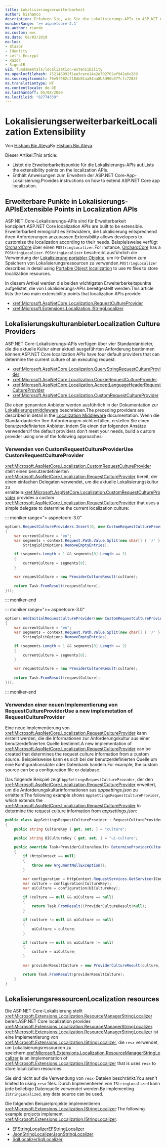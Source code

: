 ```yaml
---
title: Lokalisierungserweiterbarkeit
author: hishamco
description: Erfahren Sie, wie Sie die Lokalisierungs-APIs in ASP.NET Core-Apps erweitern.
monikerRange: '>= aspnetcore-2.1'
ms.author: riande
ms.custom: mvc
ms.date: 08/03/2019
no-loc:
- Blazor
- Identity
- Let's Encrypt
- Razor
- SignalR
uid: fundamentals/localization-extensibility
ms.openlocfilehash: 152146992f1ea3cace14a2e702762af942a6c289
ms.sourcegitcommit: 70e5f982c218db82aa54aa8b8d96b377cfc7283f
ms.translationtype: HT
ms.contentlocale: de-DE
ms.lasthandoff: 05/04/2020
ms.locfileid: "82774339"
---
```

# <a name="localization-extensibility"></a><span data-ttu-id="5a7c3-103">Lokalisierungserweiterbarkeit</span><span class="sxs-lookup"><span data-stu-id="5a7c3-103">Localization Extensibility</span></span>

<span data-ttu-id="5a7c3-104">Von [Hisham Bin Ateya](https://github.com/hishamco)</span><span class="sxs-lookup"><span data-stu-id="5a7c3-104">By [Hisham Bin Ateya](https://github.com/hishamco)</span></span>

<span data-ttu-id="5a7c3-105">Dieser Artikel:</span><span class="sxs-lookup"><span data-stu-id="5a7c3-105">This article:</span></span>

* <span data-ttu-id="5a7c3-106">Listet die Erweiterbarkeitspunkte für die Lokalisierungs-APIs auf.</span><span class="sxs-lookup"><span data-stu-id="5a7c3-106">Lists the extensibility points on the localization APIs.</span></span>
* <span data-ttu-id="5a7c3-107">Enthält Anweisungen zum Erweitern der ASP.NET Core-App-Lokalisierung.</span><span class="sxs-lookup"><span data-stu-id="5a7c3-107">Provides instructions on how to extend ASP.NET Core app localization.</span></span>

## <a name="extensible-points-in-localization-apis"></a><span data-ttu-id="5a7c3-108">Erweiterbare Punkte in Lokalisierungs-APIs</span><span class="sxs-lookup"><span data-stu-id="5a7c3-108">Extensible Points in Localization APIs</span></span>

<span data-ttu-id="5a7c3-109">ASP.NET Core-Lokalisierungs-APIs sind für Erweiterbarkeit konzipiert.</span><span class="sxs-lookup"><span data-stu-id="5a7c3-109">ASP.NET Core localization APIs are built to be extensible.</span></span> <span data-ttu-id="5a7c3-110">Erweiterbarkeit ermöglicht es Entwicklern, die Lokalisierung entsprechend ihren Anforderungen anzupassen.</span><span class="sxs-lookup"><span data-stu-id="5a7c3-110">Extensibility allows developers to customize the localization according to their needs.</span></span> <span data-ttu-id="5a7c3-111">Beispielsweise verfügt [OrchardCore](https://github.com/orchardCMS/OrchardCore/) über einen `POStringLocalizer`.</span><span class="sxs-lookup"><span data-stu-id="5a7c3-111">For instance, [OrchardCore](https://github.com/orchardCMS/OrchardCore/) has a `POStringLocalizer`.</span></span> <span data-ttu-id="5a7c3-112">`POStringLocalizer` beschreibt ausführlich die Verwendung der [Lokalisierung portabler Objekte](xref:fundamentals/portable-object-localization), um `PO`-Dateien zum Speichern von Lokalisierungsressourcen zu verwenden.</span><span class="sxs-lookup"><span data-stu-id="5a7c3-112">`POStringLocalizer` describes in detail using [Portable Object localization](xref:fundamentals/portable-object-localization) to use `PO` files to store localization resources.</span></span>

<span data-ttu-id="5a7c3-113">In diesem Artikel werden die beiden wichtigsten Erweiterbarkeitspunkte aufgelistet, die von Lokalisierungs-APIs bereitgestellt werden:</span><span class="sxs-lookup"><span data-stu-id="5a7c3-113">This article lists the two main extensibility points that localization APIs provide:</span></span> 

* <xref:Microsoft.AspNetCore.Localization.RequestCultureProvider>
* <xref:Microsoft.Extensions.Localization.IStringLocalizer>

## <a name="localization-culture-providers"></a><span data-ttu-id="5a7c3-114">Lokalisierungskulturanbieter</span><span class="sxs-lookup"><span data-stu-id="5a7c3-114">Localization Culture Providers</span></span>

<span data-ttu-id="5a7c3-115">ASP.NET Core-Lokalisierungs-APIs verfügen über vier Standardanbieter, die die aktuelle Kultur einer aktuell ausgeführten Anforderung bestimmen können:</span><span class="sxs-lookup"><span data-stu-id="5a7c3-115">ASP.NET Core localization APIs have four default providers that can determine the current culture of an executing request:</span></span>

* <xref:Microsoft.AspNetCore.Localization.QueryStringRequestCultureProvider>
* <xref:Microsoft.AspNetCore.Localization.CookieRequestCultureProvider>
* <xref:Microsoft.AspNetCore.Localization.AcceptLanguageHeaderRequestCultureProvider>
* <xref:Microsoft.AspNetCore.Localization.CustomRequestCultureProvider>

<span data-ttu-id="5a7c3-116">Die oben genannten Anbieter werden ausführlich in der Dokumentation zur [Lokalisierungsmiddleware](xref:fundamentals/localization) beschrieben.</span><span class="sxs-lookup"><span data-stu-id="5a7c3-116">The preceding providers are described in detail in the [Localization Middleware](xref:fundamentals/localization) documentation.</span></span> <span data-ttu-id="5a7c3-117">Wenn die Standardanbieter Ihre Anforderungen nicht erfüllen, erstellen Sie einen benutzerdefinierten Anbieter, indem Sie einen der folgenden Ansätze verwenden:</span><span class="sxs-lookup"><span data-stu-id="5a7c3-117">If the default providers don't meet your needs, build a custom provider using one of the following approaches:</span></span>

### <a name="use-customrequestcultureprovider"></a><span data-ttu-id="5a7c3-118">Verwenden von CustomRequestCultureProvider</span><span class="sxs-lookup"><span data-stu-id="5a7c3-118">Use CustomRequestCultureProvider</span></span>

<span data-ttu-id="5a7c3-119"><xref:Microsoft.AspNetCore.Localization.CustomRequestCultureProvider> stellt einen benutzerdefinierten <xref:Microsoft.AspNetCore.Localization.RequestCultureProvider> bereit, der einen einfachen Delegaten verwendet, um die aktuelle Lokalisierungskultur zu ermitteln:</span><span class="sxs-lookup"><span data-stu-id="5a7c3-119"><xref:Microsoft.AspNetCore.Localization.CustomRequestCultureProvider> provides a custom <xref:Microsoft.AspNetCore.Localization.RequestCultureProvider> that uses a simple delegate to determine the current localization culture:</span></span>

::: moniker range="< aspnetcore-3.0"
```csharp
options.RequestCultureProviders.Insert(0, new CustomRequestCultureProvider(async context =>
{
    var currentCulture = "en";
    var segments = context.Request.Path.Value.Split(new char[] { '/' }, 
        StringSplitOptions.RemoveEmptyEntries);

    if (segments.Length > 1 && segments[0].Length == 2)
    {
        currentCulture = segments[0];
    }

    var requestCulture = new ProviderCultureResult(culture);
    
    return Task.FromResult(requestCulture);
}));
```

::: moniker-end

::: moniker range=">= aspnetcore-3.0"
```csharp
options.AddInitialRequestCultureProvider(new CustomRequestCultureProvider(async context =>
{
    var currentCulture = "en";
    var segments = context.Request.Path.Value.Split(new char[] { '/' }, 
        StringSplitOptions.RemoveEmptyEntries);

    if (segments.Length > 1 && segments[0].Length == 2)
    {
        currentCulture = segments[0];
    }

    var requestCulture = new ProviderCultureResult(culture);
    
    return Task.FromResult(requestCulture);
}));
```

::: moniker-end

### <a name="use-a-new-implemetation-of-requestcultureprovider"></a><span data-ttu-id="5a7c3-120">Verwenden einer neuen Implementierung von RequestCultureProvider</span><span class="sxs-lookup"><span data-stu-id="5a7c3-120">Use a new implemetation of RequestCultureProvider</span></span>

<span data-ttu-id="5a7c3-121">Eine neue Implementierung von <xref:Microsoft.AspNetCore.Localization.RequestCultureProvider> kann erstellt werden, die die Informationen zur Anforderungskultur aus einer benutzerdefinierten Quelle bestimmt.</span><span class="sxs-lookup"><span data-stu-id="5a7c3-121">A new implementation of <xref:Microsoft.AspNetCore.Localization.RequestCultureProvider> can be created that determines the request culture information from a custom source.</span></span> <span data-ttu-id="5a7c3-122">Beispielsweise kann es sich bei der benutzerdefinierten Quelle um eine Konfigurationsdatei oder Datenbank handeln.</span><span class="sxs-lookup"><span data-stu-id="5a7c3-122">For example, the custom source can be a configuration file or database.</span></span>

<span data-ttu-id="5a7c3-123">Das folgende Beispiel zeigt `AppSettingsRequestCultureProvider`, der den <xref:Microsoft.AspNetCore.Localization.RequestCultureProvider> erweitert, um die Anforderungskulturinformationen aus *appsettings.json* zu ermitteln:</span><span class="sxs-lookup"><span data-stu-id="5a7c3-123">The following example shows `AppSettingsRequestCultureProvider`, which extends the <xref:Microsoft.AspNetCore.Localization.RequestCultureProvider> to determine the request culture information from *appsettings.json*:</span></span>

```csharp
public class AppSettingsRequestCultureProvider : RequestCultureProvider
{
    public string CultureKey { get; set; } = "culture";

    public string UICultureKey { get; set; } = "ui-culture";

    public override Task<ProviderCultureResult> DetermineProviderCultureResult(HttpContext httpContext)
    {
        if (httpContext == null)
        {
            throw new ArgumentNullException();
        }

        var configuration = httpContext.RequestServices.GetService<IConfigurationRoot>();
        var culture = configuration[CultureKey];
        var uiCulture = configuration[UICultureKey];

        if (culture == null && uiCulture == null)
        {
            return Task.FromResult((ProviderCultureResult)null);
        }

        if (culture != null && uiCulture == null)
        {
            uiCulture = culture;
        }

        if (culture == null && uiCulture != null)
        {
            culture = uiCulture;
        }
        
        var providerResultCulture = new ProviderCultureResult(culture, uiCulture);

        return Task.FromResult(providerResultCulture);
    }
}
```

## <a name="localization-resources"></a><span data-ttu-id="5a7c3-124">Lokalisierungsressourcen</span><span class="sxs-lookup"><span data-stu-id="5a7c3-124">Localization resources</span></span>

<span data-ttu-id="5a7c3-125">Die ASP.NET Core-Lokalisierung stellt <xref:Microsoft.Extensions.Localization.ResourceManagerStringLocalizer> bereit.</span><span class="sxs-lookup"><span data-stu-id="5a7c3-125">ASP.NET Core localization provides <xref:Microsoft.Extensions.Localization.ResourceManagerStringLocalizer>.</span></span> <span data-ttu-id="5a7c3-126"><xref:Microsoft.Extensions.Localization.ResourceManagerStringLocalizer> ist eine Implementierung von <xref:Microsoft.Extensions.Localization.IStringLocalizer>, die `resx` verwendet, um Lokalisierungsressourcen zu speichern.</span><span class="sxs-lookup"><span data-stu-id="5a7c3-126"><xref:Microsoft.Extensions.Localization.ResourceManagerStringLocalizer> is an implementation of <xref:Microsoft.Extensions.Localization.IStringLocalizer> that is uses `resx` to store localization resources.</span></span>

<span data-ttu-id="5a7c3-127">Sie sind nicht auf die Verwendung von `resx`-Dateien beschränkt.</span><span class="sxs-lookup"><span data-stu-id="5a7c3-127">You aren't limited to using `resx` files.</span></span> <span data-ttu-id="5a7c3-128">Durch Implementieren von `IStringLocalized` kann jede beliebige Datenquelle verwendet werden.</span><span class="sxs-lookup"><span data-stu-id="5a7c3-128">By implementing `IStringLocalized`, any data source can be used.</span></span>

<span data-ttu-id="5a7c3-129">Die folgenden Beispielprojekte implementieren <xref:Microsoft.Extensions.Localization.IStringLocalizer>:</span><span class="sxs-lookup"><span data-stu-id="5a7c3-129">The following example projects implement <xref:Microsoft.Extensions.Localization.IStringLocalizer>:</span></span> 

* [<span data-ttu-id="5a7c3-130">EFStringLocalizer</span><span class="sxs-lookup"><span data-stu-id="5a7c3-130">EFStringLocalizer</span></span>](https://github.com/aspnet/Entropy/tree/master/samples/Localization.EntityFramework)
* [<span data-ttu-id="5a7c3-131">JsonStringLocalizer</span><span class="sxs-lookup"><span data-stu-id="5a7c3-131">JsonStringLocalizer</span></span>](https://github.com/hishamco/My.Extensions.Localization.Json)
* [<span data-ttu-id="5a7c3-132">SqlLocalizer</span><span class="sxs-lookup"><span data-stu-id="5a7c3-132">SqlLocalizer</span></span>](https://github.com/damienbod/AspNetCoreLocalization)
